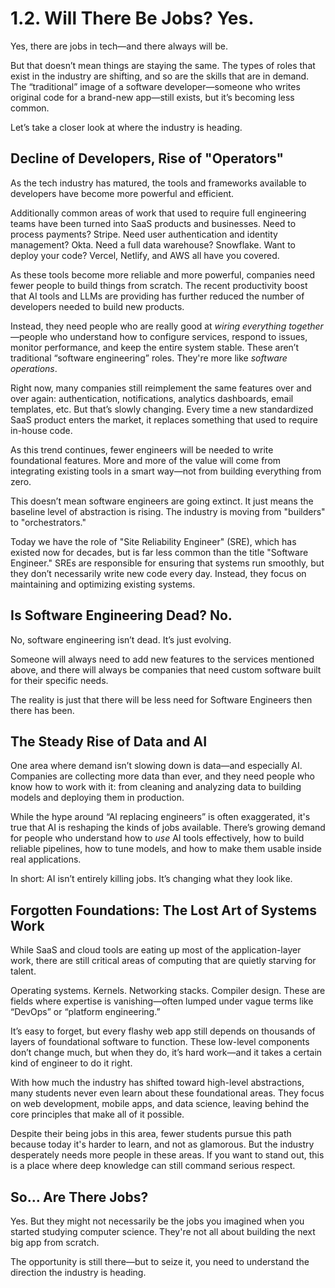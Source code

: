 # 1.2. Will There Be Jobs? Yes.

Yes, there are jobs in tech—and there always will be.

But that doesn’t mean things are staying the same. The types of roles that exist in the industry are shifting, and so are the skills that are in demand. The “traditional” image of a software developer—someone who writes original code for a brand-new app—still exists, but it’s becoming less common.

Let’s take a closer look at where the industry is heading.

## Decline of Developers, Rise of "Operators"

As the tech industry has matured, the tools and frameworks available to developers have become more powerful and efficient.

Additionally common areas of work that used to require full engineering teams have been turned into SaaS products and businesses. Need to process payments? Stripe. Need user authentication and identity management? Okta. Need a full data warehouse? Snowflake. Want to deploy your code? Vercel, Netlify, and AWS all have you covered.

As these tools become more reliable and more powerful, companies need fewer people to build things from scratch. The recent productivity boost that AI tools and LLMs are providing has further reduced the number of developers needed to build new products.

Instead, they need people who are really good at _wiring everything together_—people who understand how to configure services, respond to issues, monitor performance, and keep the entire system stable. These aren’t traditional “software engineering” roles. They're more like _software operations_.

Right now, many companies still reimplement the same features over and over again: authentication, notifications, analytics dashboards, email templates, etc. But that’s slowly changing. Every time a new standardized SaaS product enters the market, it replaces something that used to require in-house code.

As this trend continues, fewer engineers will be needed to write foundational features. More and more of the value will come from integrating existing tools in a smart way—not from building everything from zero.

This doesn’t mean software engineers are going extinct. It just means the baseline level of abstraction is rising. The industry is moving from "builders" to "orchestrators."

Today we have the role of "Site Reliability Engineer" (SRE), which has existed now for decades, but is far less common than the title "Software Engineer." SREs are responsible for ensuring that systems run smoothly, but they don’t necessarily write new code every day. Instead, they focus on maintaining and optimizing existing systems.

## Is Software Engineering Dead? No.

No, software engineering isn’t dead. It’s just evolving.

Someone will always need to add new features to the services mentioned above, and there will always be companies that need custom software built for their specific needs.

The reality is just that there will be less need for Software Engineers then there has been.

## The Steady Rise of Data and AI

One area where demand isn’t slowing down is data—and especially AI. Companies are collecting more data than ever, and they need people who know how to work with it: from cleaning and analyzing data to building models and deploying them in production.

While the hype around “AI replacing engineers” is often exaggerated, it's true that AI is reshaping the kinds of jobs available. There’s growing demand for people who understand how to _use_ AI tools effectively, how to build reliable pipelines, how to tune models, and how to make them usable inside real applications.

In short: AI isn’t entirely killing jobs. It’s changing what they look like.

## Forgotten Foundations: The Lost Art of Systems Work

While SaaS and cloud tools are eating up most of the application-layer work, there are still critical areas of computing that are quietly starving for talent.

Operating systems. Kernels. Networking stacks. Compiler design. These are fields where expertise is vanishing—often lumped under vague terms like “DevOps” or “platform engineering.”

It’s easy to forget, but every flashy web app still depends on thousands of layers of foundational software to function. These low-level components don’t change much, but when they do, it’s hard work—and it takes a certain kind of engineer to do it right.

With how much the industry has shifted toward high-level abstractions, many students never even learn about these foundational areas. They focus on web development, mobile apps, and data science, leaving behind the core principles that make all of it possible.

Despite their being jobs in this area, fewer students pursue this path because today it's harder to learn, and not as glamorous. But the industry desperately needs more people in these areas. If you want to stand out, this is a place where deep knowledge can still command serious respect.

## So… Are There Jobs?

Yes. But they might not necessarily be the jobs you imagined when you started studying computer science. They're not all about building the next big app from scratch.

The opportunity is still there—but to seize it, you need to understand the direction the industry is heading.
